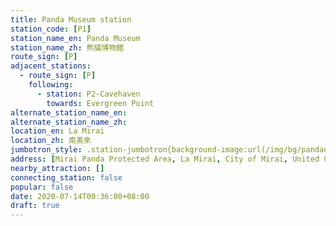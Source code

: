 ```yaml
---
title: Panda Museum station
station_code: [P1]
station_name_en: Panda Museum
station_name_zh: 熊貓博物館
route_sign: [P]
adjacent_stations:
  - route_sign: [P]
    following:
      - station: P2-Cavehaven
        towards: Evergreen Point
alternate_station_name_en: 
alternate_station_name_zh: 
location_en: La Mirai
location_zh: 南美來
jumbotron_style: .station-jumbotron{background-image:url(/img/bg/pandaexpress.png);background-repeat:no-repeat;background-size:50% 10px;background-position:right 130px}
address: [Mirai Panda Protected Area, La Mirai, City of Mirai, United Cities]
nearby_attraction: []
connecting_station: false
popular: false
date: 2020-07-14T00:36:00+08:00
draft: true
---
```


